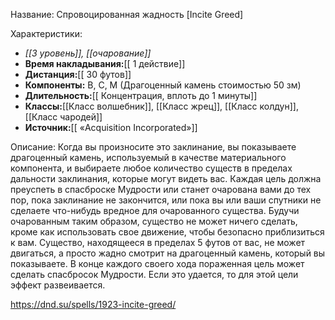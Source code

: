 Название: Спровоцированная жадность \[Incite Greed] 

Характеристики:
- *[[3 уровень]], [[очарование]]*
- **Время накладывания:**[[ 1 действие]]
- **Дистанция:**[[ 30 футов]]
- **Компоненты:** В, С, М (Драгоценный камень стоимостью 50 зм)
- **Длительность:**[[ Концентрация, вплоть до 1 минуты]]
- **Классы:**[[Класс  волшебник]], [[Класс жрец]], [[Класс колдун]], [[Класс чародей]]
- **Источник:**[[ «Acquisition Incorporated»]]

Описание:
Когда вы произносите это заклинание, вы показываете драгоценный камень, используемый в качестве материального компонента, и выбираете любое количество существ в пределах дальности заклинания, которые могут видеть вас. Каждая цель должна преуспеть в спасброске Мудрости или станет очарована вами до тех пор, пока заклинание не закончится, или пока вы или ваши спутники не сделаете что-нибудь вредное для очарованного существа. Будучи очарованным таким образом, существо не может ничего сделать, кроме как использовать свое движение, чтобы безопасно приблизиться к вам. Существо, находящееся в пределах 5 футов от вас, не может двигаться, а просто жадно смотрит на драгоценный камень, который вы показываете.
В конце каждого своего хода пораженная цель может сделать спасбросок Мудрости. Если это удается, то для этой цели эффект развеивается.

https://dnd.su/spells/1923-incite-greed/